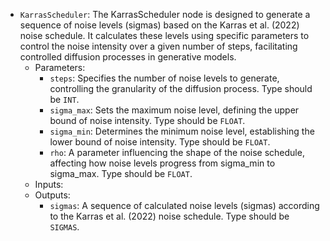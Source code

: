 - `KarrasScheduler`: The KarrasScheduler node is designed to generate a sequence of noise levels (sigmas) based on the Karras et al. (2022) noise schedule. It calculates these levels using specific parameters to control the noise intensity over a given number of steps, facilitating controlled diffusion processes in generative models.
    - Parameters:
        - `steps`: Specifies the number of noise levels to generate, controlling the granularity of the diffusion process. Type should be `INT`.
        - `sigma_max`: Sets the maximum noise level, defining the upper bound of noise intensity. Type should be `FLOAT`.
        - `sigma_min`: Determines the minimum noise level, establishing the lower bound of noise intensity. Type should be `FLOAT`.
        - `rho`: A parameter influencing the shape of the noise schedule, affecting how noise levels progress from sigma_min to sigma_max. Type should be `FLOAT`.
    - Inputs:
    - Outputs:
        - `sigmas`: A sequence of calculated noise levels (sigmas) according to the Karras et al. (2022) noise schedule. Type should be `SIGMAS`.

